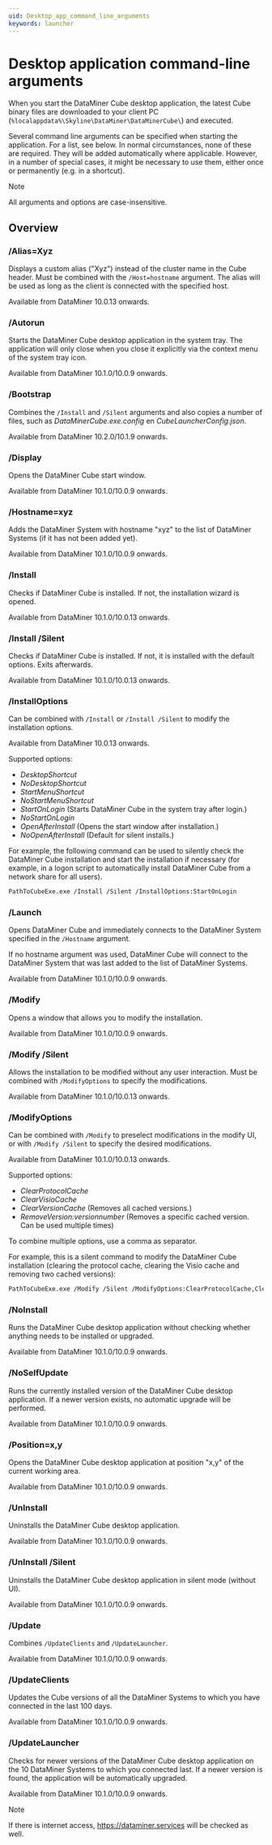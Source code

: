 ```yaml
---
uid: Desktop_app_command_line_arguments
keywords: launcher
---
```


# Desktop application command-line arguments

When you start the DataMiner Cube desktop application, the latest Cube binary files are downloaded to your client PC (`%localappdata%\Skyline\DataMiner\DataMinerCube\`) and executed.

Several command line arguments can be specified when starting the application. For a list, see below. In normal circumstances, none of these are required. They will be added automatically where applicable. However, in a number of special cases, it might be necessary to use them, either once or permanently (e.g. in a shortcut).

> [!NOTE]
> All arguments and options are case-insensitive.

## Overview

### /Alias=Xyz

Displays a custom alias ("Xyz") instead of the cluster name in the Cube header. Must be combined with the `/Host=hostname` argument. The alias will be used as long as the client is connected with the specified host.

Available from DataMiner 10.0.13 onwards.

### /Autorun

Starts the DataMiner Cube desktop application in the system tray. The application will only close when you close it explicitly via the context menu of the system tray icon.

Available from DataMiner 10.1.0/10.0.9 onwards.

### /Bootstrap

Combines the `/Install` and `/Silent` arguments and also copies a number of files, such as *DataMinerCube.exe.config* en *CubeLauncherConfig.json*.

Available from DataMiner 10.2.0/10.1.9 onwards.

### /Display

Opens the DataMiner Cube start window.

Available from DataMiner 10.1.0/10.0.9 onwards.

### /Hostname=xyz

Adds the DataMiner System with hostname "xyz" to the list of DataMiner Systems (if it has not been added yet).

Available from DataMiner 10.1.0/10.0.9 onwards.

### /Install

Checks if DataMiner Cube is installed. If not, the installation wizard is opened.

Available from DataMiner 10.1.0/10.0.13 onwards.

### /Install /Silent

Checks if DataMiner Cube is installed. If not, it is installed with the default options. Exits afterwards.

Available from DataMiner 10.1.0/10.0.13 onwards.

### /InstallOptions

Can be combined with `/Install` or `/Install /Silent` to modify the installation options.

Available from DataMiner 10.0.13 onwards.

Supported options:

- *DesktopShortcut*
- *NoDesktopShortcut*
- *StartMenuShortcut*
- *NoStartMenuShortcut*
- *StartOnLogin* (Starts DataMiner Cube in the system tray after login.)
- *NoStartOnLogin*
- *OpenAfterInstall* (Opens the start window after installation.)
- *NoOpenAfterInstall* (Default for silent installs.)

For example, the following command can be used to silently check the DataMiner Cube installation and start the installation if necessary (for example, in a logon script to automatically install DataMiner Cube from a network share for all users).

```txt
PathToCubeExe.exe /Install /Silent /InstallOptions:StartOnLogin
```

### /Launch

Opens DataMiner Cube and immediately connects to the DataMiner System specified in the `/Hostname` argument.

If no hostname argument was used, DataMiner Cube will connect to the DataMiner System that was last added to the list of DataMiner Systems.

Available from DataMiner 10.1.0/10.0.9 onwards.

### /Modify

Opens a window that allows you to modify the installation.

Available from DataMiner 10.1.0/10.0.9 onwards.

### /Modify /Silent

Allows the installation to be modified without any user interaction. Must be combined with `/ModifyOptions` to specify the modifications.

Available from DataMiner 10.1.0/10.0.13 onwards.

### /ModifyOptions

Can be combined with `/Modify` to preselect modifications in the modify UI, or with `/Modify /Silent` to specify the desired modifications.

Available from DataMiner 10.1.0/10.0.13 onwards.

Supported options:

- *ClearProtocolCache*
- *ClearVisioCache*
- *ClearVersionCache* (Removes all cached versions.)
- *RemoveVersion:versionnumber* (Removes a specific cached version. Can be used multiple times)

To combine multiple options, use a comma as separator.

For example, this is a silent command to modify the DataMiner Cube installation (clearing the protocol cache, clearing the Visio cache and removing two cached versions):

```txt
PathToCubeExe.exe /Modify /Silent /ModifyOptions:ClearProtocolCache,ClearVisioCache,RemoveVersion:9.5.1638.4080,RemoveVersion:10.0.2042.1636
```

### /NoInstall

Runs the DataMiner Cube desktop application without checking whether anything needs to be installed or upgraded.

Available from DataMiner 10.1.0/10.0.9 onwards.

### /NoSelfUpdate

Runs the currently installed version of the DataMiner Cube desktop application. If a newer version exists, no automatic upgrade will be performed.

Available from DataMiner 10.1.0/10.0.9 onwards.

### /Position=x,y

Opens the DataMiner Cube desktop application at position "x,y" of the current working area.

Available from DataMiner 10.1.0/10.0.9 onwards.

### /UnInstall

Uninstalls the DataMiner Cube desktop application.

Available from DataMiner 10.1.0/10.0.9 onwards.

### /UnInstall /Silent

Uninstalls the DataMiner Cube desktop application in silent mode (without UI).

Available from DataMiner 10.1.0/10.0.9 onwards.

### /Update

Combines `/UpdateClients` and `/UpdateLauncher`.

Available from DataMiner 10.1.0/10.0.9 onwards.

### /UpdateClients

Updates the Cube versions of all the DataMiner Systems to which you have connected in the last 100 days.

Available from DataMiner 10.1.0/10.0.9 onwards.

### /UpdateLauncher

Checks for newer versions of the DataMiner Cube desktop application on the 10 DataMiner Systems to which you connected last. If a newer version is found, the application will be automatically upgraded.

Available from DataMiner 10.1.0/10.0.9 onwards.

> [!NOTE]
> If there is internet access, <https://dataminer.services> will be checked as well.
